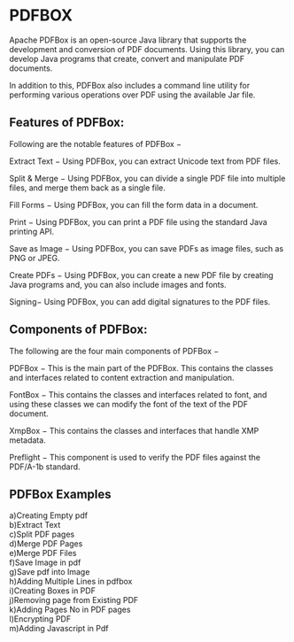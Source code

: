 PDFBOX
=======

Apache PDFBox is an open-source Java library that supports the development and conversion of PDF documents. Using this library, you can develop Java programs that create, convert and manipulate PDF documents.

In addition to this, PDFBox also includes a command line utility for performing various operations over PDF using the available Jar file.


Features of PDFBox:
-------------------

Following are the notable features of PDFBox −

Extract Text − Using PDFBox, you can extract Unicode text from PDF files.

Split & Merge − Using PDFBox, you can divide a single PDF file into multiple files, and merge them back as a single file.

Fill Forms − Using PDFBox, you can fill the form data in a document.

Print − Using PDFBox, you can print a PDF file using the standard Java printing API.

Save as Image − Using PDFBox, you can save PDFs as image files, such as PNG or JPEG.

Create PDFs − Using PDFBox, you can create a new PDF file by creating Java programs and, you can also include images and fonts.

Signing− Using PDFBox, you can add digital signatures to the PDF files.


Components of PDFBox:
---------------------

The following are the four main components of PDFBox −

PDFBox − This is the main part of the PDFBox. This contains the classes and interfaces related to content extraction and manipulation.

FontBox − This contains the classes and interfaces related to font, and using these classes we can modify the font of the text of the PDF document.

XmpBox − This contains the classes and interfaces that handle XMP metadata.

Preflight − This component is used to verify the PDF files against the PDF/A-1b standard.


PDFBox Examples
----------------
a)Creating Empty pdf    
b)Extract Text   
c)Split PDF pages   
d)Merge PDF Pages   
e)Merge PDF Files   
f)Save Image in pdf   
g)Save pdf into Image   
h)Adding Multiple Lines in pdfbox  
i)Creating Boxes in PDF  
j)Removing page from Existing PDF   
k)Adding Pages No in PDF pages  
l)Encrypting PDF  
m)Adding Javascript in Pdf  

